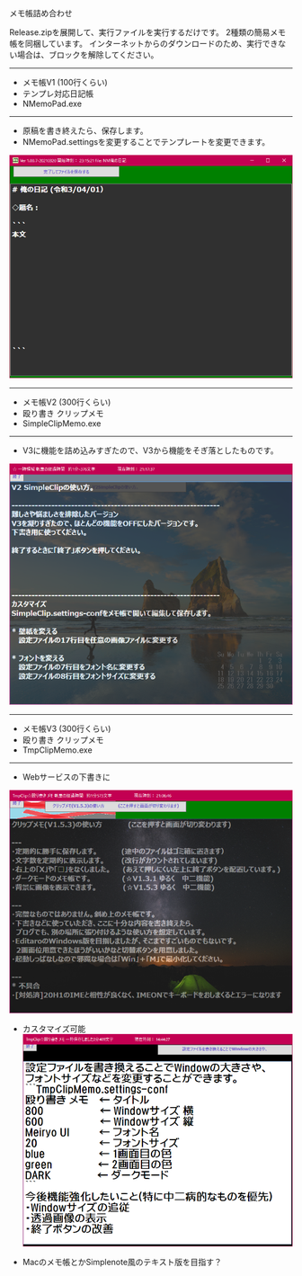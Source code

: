 メモ帳詰め合わせ

Release.zipを展開して、実行ファイルを実行するだけです。
2種類の簡易メモ帳を同梱しています。
インターネットからのダウンロードのため、実行できない場合は、ブロックを解除してください。


************************
*  メモ帳V1 (100行くらい)
*  テンプレ対応日記帳
*  NMemoPad.exe
************************
  - 原稿を書き終えたら、保存します。
  - NMemoPad.settingsを変更することでテンプレートを変更できます。

![fig1](img/memo1.png)


************************
*  メモ帳V2 (300行くらい)
*  殴り書き クリップメモ
*  SimpleClipMemo.exe
************************
  - V3に機能を詰め込みすぎたので、V3から機能をそぎ落としたものです。

![fig2](img/memoV2.png)


************************
*  メモ帳V3 (300行くらい)
*  殴り書き クリップメモ
*  TmpClipMemo.exe
************************
  - Webサービスの下書きに

![fig2](img/memoV3.png)


  - カスタマイズ可能
![fig2](img/memoV3-2.png)

  - Macのメモ帳とかSimplenote風のテキスト版を目指す？
